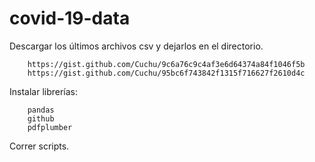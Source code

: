 # covid-19-data

Descargar los últimos archivos csv y dejarlos en el directorio. 
        
        https://gist.github.com/Cuchu/9c6a76c9c4af3e6d64374a84f1046f5b
        https://gist.github.com/Cuchu/95bc6f743842f1315f716627f2610d4c
        
Instalar librerías:
        
        pandas
        github
        pdfplumber
        
Correr scripts.